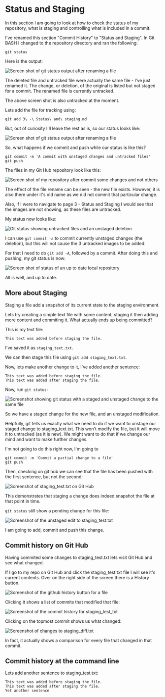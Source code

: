 # Status and Staging

In this section I am going to look at how to check the status of my repository, what is staging and controlling what is included in a commit.

I've renamed this section "Commit History" to "Status and Staging". In Git BASH I changed to the repository directory and ran the following:
```
git status
```

Here is the output:

![Screen shot of git status output after renaming a file](images/git_status_after_rename.png)

The deleted file and untracked file were actually the same file - I've just renamed it. The change, or deletion, of the original is listed but not staged for a commit. The renamed file is currently untracked.

The above screen shot is also untracked at the moment.

Lets add the file for tracking using:
```
git add 3\ -\ Status\ and\ staging.md
```

But, out of curiosity I'll leave the rest as is, so our status looks like:

![Screen shot of git status output after renaming a file](images/git_status_after_tracking_new_file.png)

So, what happens if we commit and push while our status is like this?

```
git commit -m 'A commit with unstaged changes and untracked files'
git push
```

The files in my Git Hub repository look like this:

![Screen shot of my repository after commit some changes and not others](images/GitHub_repo_screenshot_section3a.png)

The effect of the file rename can be seen - the new file exists. However, it is also there under it's old name as we did not commit that particular change.

Also, if I were to navigate to page 3 - Status and Staging I would see that the images are not showing, as these files are untracked.

My status now looks like:

![Git status showing untracked files and an unstaged deletion](images/git_status_with_untracked_files.png)

I can use `git commit -a` to commit currently unstaged changes (the deletion), but this will not cause the 3 untracked images to be added.

For that I need to do `git add -A`, followed by a commit. After doing this and pushing, my git status is now:

![Screen shot of status of an up to date local repository](images/git_status_A_ok.png)

All is well, and up to date.

## More about Staging

Staging a file add a snapshot of its current state to the staging environment.

Lets try creating a simple text file with some content, staging it then adding more content and commiting it. What actually ends up being committed?

This is my text file:
```
This text was added before staging the file.
```
I've saved it as `staging_text.txt`.

We can then stage this file using `git add staging_text.txt`.

Now, lets make another change to it, I've added another sentence:
```
This text was added before staging the file.
This text was added after staging the file.
```

Now, run `git status`:

![Screenshot showing git status with a staged and unstaged change to the same file](images/git_status_staged_and_unstaged_changes_same_file.png)

So we have a staged change for the new file, and an unstaged modification.

Helpfully, git tells us exactly what we need to do if we want to unstage our staged change to staging_text.txt. This won't modify the file, but it will move it to untracked (as it is new). We might want to do that if we change our mind and want to make further changes.

I'm not going to do this right now, I'm going to 
```
git commit -m 'Commit a partial change to a file'
git push
```

Then, checking on git hub we can see that the file has been pushed with the first sentence, but not the second:

![Screenshot of staging_test.txt on Git Hub](images/staging_text_screenshot_1.png)

This demonstrates that staging a change does indeed snapshot the file at that point in time.

`git status` still show a pending change for this file:

![Screenshot of the unstaged edit to staging_test.txt](images/git_status_unstaged_change.png)

I am going to add, commit and push this change.

## Commit history on Git Hub

Having commited some changes to staging_test.txt lets visit Git Hub and see what changed.

If I go to my repo on Git Hub and click the staging_test.txt file I will see it's current contents. Over on the right side of the screen there is a History button.

![Screenshot of the github history button for a file](images/github_history_button.png)

Clicking it shows a list of commits that modified that file:

![Screenshot of the commit history for staging_test_txt](images/github_history_staging_test.png)

Clicking on the topmost commit shows us what changed:

![Screenshot of changes to staging_diff.txt](images/github_staging_test_diff.png)

In fact, it actually shows a comparison for every file that changed in that commit.

## Commit history at the command line

Lets add another sentence to staging_test.txt:
```
This text was added before staging the file.
This text was added after staging the file.
Yet another sentence
```
